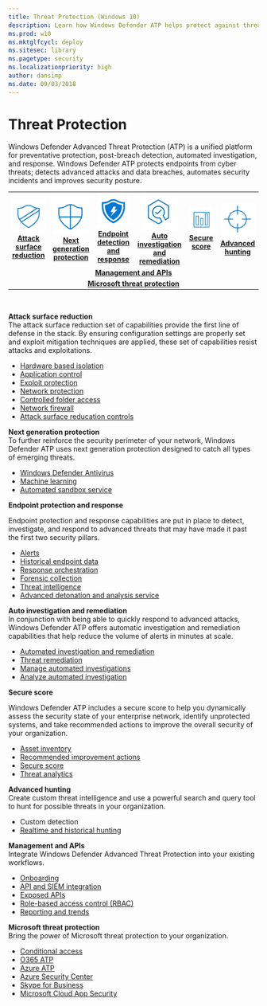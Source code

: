 ```yaml
---
title: Threat Protection (Windows 10)
description: Learn how Windows Defender ATP helps protect against threats.
ms.prod: w10
ms.mktglfcycl: deploy
ms.sitesec: library
ms.pagetype: security
ms.localizationpriority: high
author: dansimp
ms.date: 09/03/2018
---
```


# Threat Protection
Windows Defender Advanced Threat Protection (ATP) is a unified platform for preventative protection, post-breach detection, automated investigation, and response. Windows Defender ATP protects endpoints from cyber threats; detects advanced attacks and data breaches, automates security incidents and improves security posture.

<table>
<tr>
<td><a href="#asr"><center><img src="images/ASR_icon.png"> <br><b>Attack surface reduction</b></center></a></td>
<td><center><a href="#ngp"><img src="images/ngp_icon.png"><br> <b>Next generation protection</b></a></center></td>
<td><center><a href="#edr"><img src="images/edr_icon.png"><br> <b>Endpoint detection and response</b></a></center></td>
<td><center><a href="#ai"><img src="images/AR_icon.png"><br> <b>Auto investigation and remediation</b></a></center></td>
<td><center><a href="#ss"><img src="images/SS_icon.png"><br><b>Secure score</b></a></center></td>
<td><center><img src="images/AH_icon.png"><a href="#ah"><br><b>Advanced hunting</b></a></center></td>
</tr>
<tr>
<td colspan="6">
<a href="#apis"><center><b>Management and APIs</a></b></center></td>
</tr>
<tr>
<td colspan="6"><a href="#mtp"><center><b>Microsoft threat protection</a></center></b></td>
</tr>
</table>
<br>


<a name="asr"></a>

**Attack surface reduction**<br>
The attack surface reduction set of capabilities provide the first line of defense in the stack. By ensuring configuration settings are properly set and exploit mitigation techniques are applied, these set of capabilities resist attacks and exploitations. 

- [Hardware based isolation](windows-defender-atp/overview-hardware-based-isolation.md) 
- [Application control](windows-defender-application-control/windows-defender-application-control.md)
- [Exploit protection](windows-defender-exploit-guard/exploit-protection-exploit-guard.md)
- [Network protection](windows-defender-exploit-guard/network-protection-exploit-guard.md)
- [Controlled folder access](windows-defender-exploit-guard/controlled-folders-exploit-guard.md)
- [Network firewall](windows-firewall/windows-firewall-with-advanced-security.md)
- [Attack surface reducation controls](windows-defender-exploit-guard/attack-surface-reduction-exploit-guard.md)

<a name="ngp"></a>

**Next generation protection**<br>
To further reinforce the security perimeter of your network, Windows Defender ATP uses next generation protection designed to catch all types of emerging threats.

- [Windows Defender Antivirus](windows-defender-antivirus/windows-defender-antivirus-in-windows-10.md) 
- [Machine learning](windows-defender-antivirus/utilize-microsoft-cloud-protection-windows-defender-antivirus.md) 
- [Automated sandbox service](windows-defender-antivirus/configure-block-at-first-sight-windows-defender-antivirus.md)


<a name="edr"></a>

**Endpoint protection and response**<br>

Endpoint protection and response capabilities are put in place to detect, investigate, and respond to advanced threats that may have made it past the first two security pillars. 

- [Alerts](windows-defender-atp/alerts-queue-windows-defender-advanced-threat-protection.md)
- [Historical endpoint data](windows-defender-atp/investigate-machines-windows-defender-advanced-threat-protection.md#machine-timeline)
- [Response orchestration](windows-defender-atp/response-actions-windows-defender-advanced-threat-protection.md)
- [Forensic collection](windows-defender-atp/respond-machine-alerts-windows-defender-advanced-threat-protection.md#collect-investigation-package-from-machines)
- [Threat intelligence](windows-defender-atp/threat-indicator-concepts-windows-defender-advanced-threat-protection.md)
- [Advanced detonation and analysis service](windows-defender-atp/respond-file-alerts-windows-defender-advanced-threat-protection.md#deep-analysis)

<a name="ai"></a>

**Auto investigation and remediation**<br>
In conjunction with being able to quickly respond to advanced attacks, Windows Defender ATP offers automatic investigation and remediation capabilities that help reduce the volume of alerts in minutes at scale. 

- [Automated investigation and remediation](windows-defender-atp/automated-investigations-windows-defender-advanced-threat-protection.md)
- [Threat remediation](windows-defender-atp/automated-investigations-windows-defender-advanced-threat-protection.md#how-threats-are-remediated)
- [Manage automated investigations](windows-defender-atp/manage-auto-investigation-windows-defender-advanced-threat-protection.md)
- [Analyze automated investigation](windows-defender-atp/manage-auto-investigation-windows-defender-advanced-threat-protection.md#analyze-automated-investigations)

<a name="ss"></a>

**Secure score**<br>

Windows Defender ATP includes a secure score to help you dynamically assess the security state of your enterprise network, identify unprotected systems, and take recommended actions to improve the overall security of your organization.
- [Asset inventory](windows-defender-atp/secure-score-dashboard-windows-defender-advanced-threat-protection.md)
- [Recommended improvement actions](windows-defender-atp/secure-score-dashboard-windows-defender-advanced-threat-protection.md)
- [Secure score](windows-defender-atp/overview-secure-score-windows-defender-advanced-threat-protection.md)
- [Threat analytics](windows-defender-atp/threat-analytics-dashboard-windows-defender-advanced-threat-protection.md)

<a name="ah"></a>

**Advanced hunting**<br>
Create custom threat intelligence and use a powerful search and query tool to hunt for possible threats in your organization.

- Custom detection
- [Realtime and historical hunting](windows-defender-atp/advanced-hunting-windows-defender-advanced-threat-protection.md)

<a name="apis"></a>

**Management and APIs**<br>
Integrate Windows Defender Advanced Threat Protection into your existing workflows.
- [Onboarding](windows-defender-atp/onboard-configure-windows-defender-advanced-threat-protection.md)
- [API and SIEM integration](windows-defender-atp/configure-siem-windows-defender-advanced-threat-protection.md)
- [Exposed APIs](windows-defender-atp/exposed-apis-windows-defender-advanced-threat-protection.md)
- [Role-based access control (RBAC)](windows-defender-atp/rbac-windows-defender-advanced-threat-protection.md)
- [Reporting and trends](windows-defender-atp/powerbi-reports-windows-defender-advanced-threat-protection.md)

<a name="mtp"></a>

**Microsoft threat protection** <br>
Bring the power of Microsoft threat protection to your organization.
- [Conditional access](windows-defender-atp/conditional-access-windows-defender-advanced-threat-protection.md)
- [O365 ATP](windows-defender-atp/threat-protection-integration.md)
- [Azure ATP](windows-defender-atp/threat-protection-integration.md)
- [Azure Security Center](windows-defender-atp/threat-protection-integration.md)
- [Skype for Business](windows-defender-atp/threat-protection-integration.md) 
- [Microsoft Cloud App Security](windows-defender-atp/microsoft-cloud-app-security-integration.md)













